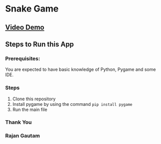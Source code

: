 # Snake Game

## [Video Demo](https://youtu.be/DERccj0b6bk)

## Steps to Run this App

### Prerequisites:

You are expected to have basic knowledge of Python, Pygame and some IDE.

### Steps

1. Clone this repository
2. Install pygame by using the command `pip install pygame`
3. Run the main file

### Thank You

### Rajan Gautam
